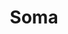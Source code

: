 ---
artist: 'Jay Glass Dubs'
title: Soma
apple_link: 'https://music.apple.com/us/album/soma/1520693478'
link: 'https://www.dropbox.com/s/rsui3a7lzwzikj9/Soma.zip?dl=1'
content: ""
new_image: ../assets/FFWD/Soma.jpg
published_date: '2020-07-24T14:48:48.000Z'
---